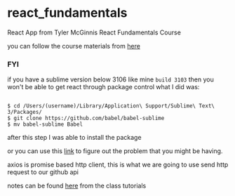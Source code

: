# react_fundamentals
React App from Tyler McGinnis React Fundamentals Course

you can follow the course materials from [here](https://github.com/tylermcginnis/react-fundamentals)


### FYI
if you have a sublime version below 3106 like mine `build 3103` then you won't be able to get react through package control
 what I did was:

 ```

$ cd /Users/(username)/Library/Application\ Support/Sublime\ Text\ 3/Packages/  
$ git clone https://github.com/babel/babel-sublime
$ mv babel-sublime Babel
 ```
after this step I was able to install the package

 or you can use this [link](https://github.com/babel/babel-sublime/issues/327) to figure out the problem that you might be having. 

 axios is promise based http client, this is what we are going to use send http request to our github api

 notes can be found [here](notes) from the class tutorials
